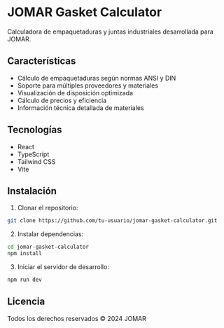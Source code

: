 # JOMAR Gasket Calculator

Calculadora de empaquetaduras y juntas industriales desarrollada para JOMAR.

## Características

- Cálculo de empaquetaduras según normas ANSI y DIN
- Soporte para múltiples proveedores y materiales
- Visualización de disposición optimizada
- Cálculo de precios y eficiencia
- Información técnica detallada de materiales

## Tecnologías

- React
- TypeScript
- Tailwind CSS
- Vite

## Instalación

1. Clonar el repositorio:
```bash
git clone https://github.com/tu-usuario/jomar-gasket-calculator.git
```

2. Instalar dependencias:
```bash
cd jomar-gasket-calculator
npm install
```

3. Iniciar el servidor de desarrollo:
```bash
npm run dev
```

## Licencia

Todos los derechos reservados © 2024 JOMAR